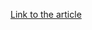 [Link to the article](https://www.cybereason.com/blog/eventbot-a-new-mobile-banking-trojan-is-born)
